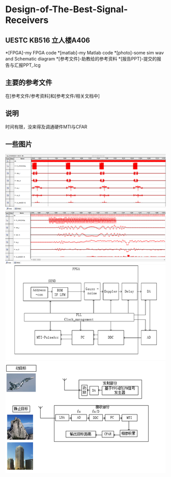 # Design-of-The-Best-Signal-Receivers 
## UESTC KB516 立人楼A406


*[FPGA]-my FPGA code
*[matlab]-my Matlab code
*[photo]-some sim wav and Schematic diagram
*[参考文件]-助教给的参考资料
*[报告PPT]-提交的报告与汇报PPT,.lcg

## 主要的参考文件
在[参考文件/参考资料]和[参考文件/相关文档中]



## 说明
时间有限，没来得及调通硬件MTI与CFAR

## 一些图片
![Image text](https://github.com/LHesperus/Design-of-The-Best-Signal-Receivers-/blob/master/photo/1.png)
![Image text](https://github.com/LHesperus/Design-of-The-Best-Signal-Receivers-/blob/master/photo/2.png)
![Image text](https://github.com/LHesperus/Design-of-The-Best-Signal-Receivers-/blob/master/photo/3.png)
![Image text](https://github.com/LHesperus/Design-of-The-Best-Signal-Receivers-/blob/master/photo/4.png)